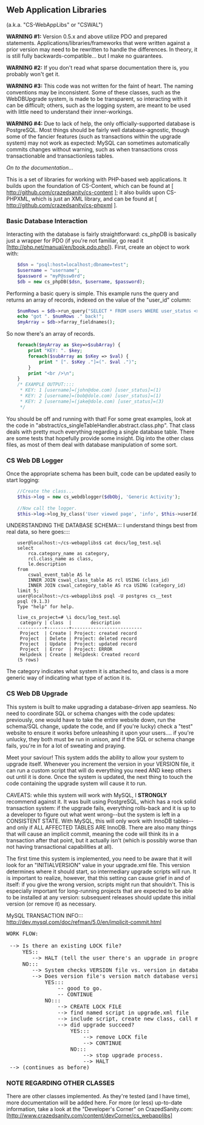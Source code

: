 ## Web Application Libraries

(a.k.a. "CS-WebAppLibs" or "CSWAL")

__WARNING #1:__ Version 0.5.x and above utilize PDO and prepared statements. 
Applications/libraries/frameworks that were written against a prior version may 
need to be rewritten to handle the differences.  In theory, it is still fully 
backwards-compatible... but I make no guarantees.

__WARNING #2:__ If you don't read what sparse documentation there is, you 
probably won't get it.

__WARNING #3:__ This code was not written for the faint of heart. The naming 
conventions may be inconsistent. Some of these classes, such as the WebDBUpgrade 
system, is made to be transparent, so interacting with it can be difficult; 
others, such as the logging system, are meant to be used with little need to 
understand their inner-workings. 

__WARNING #4:__ Due to lack of help, the only officially-supported database is 
PostgreSQL.  Most things should be fairly well database-agnostic, though some of 
the fancier features (such as transactions within the upgrade system) may not 
work as expected: MySQL can sometimes automatically commits changes without 
warning, such as when transactions cross transactionable and transactionless 
tables.

*On to the documentation...*

This is a set of libraries for working with PHP-based web applications.  It 
builds upon the foundation of CS-Content, which can be found at 
[ http://github.com/crazedsanity/cs-content ]; it also builds upon CS-PHPXML, 
which is just an XML library, and can be found at 
[ http://github.com/crazedsanity/cs-phpxml ].

### Basic Database Interaction

Interacting with the database is fairly straightforward: cs_phpDB is basically 
just a wrapper for PDO (if you're not familiar, go read it 
[http://php.net/manual/en/book.pdo.php]).  First, create an object to work with:

```php
	$dsn = "psql:host=localhost;dbname=test";
	$username = "username";
	$password = "myP@ssw0rd";
	$db = new cs_phpDB($dsn, $username, $password);
```

Performing a basic query is simple.  This example runs the query and returns an 
array of records, indexed on the value of the "user_id" column:

```php
	$numRows = $db->run_query("SELECT * FROM users WHERE user_status <> :uid", array('uid'=>0));
	echo "got ". $numRows ." back!";
	$myArray = $db->farray_fieldnames();
```

So now there's an array of records.

```php
	foreach($myArray as $key=>$subArray) {
		print "KEY: ". $key;
		foreach($subArray as $sKey => $val) {
			print " [". $sKey ."]=(". $val .")";
		}
		print "<br />\n";
	}
	/* EXAMPLE OUTPUT::::
	 * KEY: 1 [username]=(john@doe.com) [user_status]=(1)
	 * KEY: 2 [username]=(bob@dole.com) [user_status]=(1)
	 * KEY: 2 [username]=(jake@dole.com) [user_status]=(3)
	 */
```

You should be off and running with that! For some great examples, look at the 
code in "abstract/cs_singleTableHandler.abstract.class.php".  That class deals 
with pretty much everything regarding a single database table.  There are some 
tests that hopefully provide some insight.  Dig into the other class files, as 
most of them deal with database manipulation of some sort. 

### CS Web DB Logger

Once the appropriate schema has been built, code can be updated easily to start 
logging:

```php
	//Create the class...
	$this->log = new cs_webdblogger($dbObj, 'Generic Activity');
	
	//Now call the logger.
	$this->log->log_by_class('User viewed page', 'info', $this->userId);
```



UNDERSTANDING THE DATABASE SCHEMA:::
I understand things best from real data, so here goes::::

```
	user@localhost:~/cs-webapplibs$ cat docs/log_test.sql 
	select 
		rca.category_name as category, 
		rcl.class_name as class, 
		le.description 
	from 
		cswal_event_table AS le 
		INNER JOIN cswal_class_table AS rcl USING (class_id) 
		INNER JOIN cswal_category_table AS rca USING (category_id) 
	limit 5;
	user@localhost:~/cs-webapplibs$ psql -U postgres cs__test
	psql (9.1.3)
	Type "help" for help.

	live_cs_project=# \i docs/log_test.sql
	 category | class  |       description
	----------+--------+--------------------------
	 Project  | Create | Project: created record
	 Project  | Delete | Project: deleted record
	 Project  | Update | Project: updated record
	 Project  | Error  | Project: ERROR
	 Helpdesk | Create | Helpdesk: Created record
	(5 rows)
```

The category indicates what system it is attached to, and class is a more 
generic way of indicating what type of action it is. 



### CS Web DB Upgrade

This system is built to make upgrading a database-driven app seamless.  No need
to coordinate SQL or schema changes with the code updates: previously, one would 
have to take the entire website down, run the schema/SQL change, update the code, 
and (if you're lucky) check a "test" website to ensure it works before unleashing
it upon your users.... if you're unlucky, they both must be run in unison, and 
if the SQL or schema change fails, you're in for a lot of sweating and praying.

Meet your saviour!  This system adds the ability to allow your system to upgrade 
itself.  Whenever you increment the version in your VERSION file, it can run a 
custom script that will do everything you need AND keep others out until it is 
done.  Once the system is updated, the next thing to touch the code containing 
the upgrade system will cause it to run.

CAVEATS: while this system will work with MySQL, I **STRONGLY** recommend 
against it.  It was built using PostgreSQL, which has a rock solid transaction 
system: if the upgrade fails, everything rolls-back and it is up to a developer
to figure out what went wrong--but the system is left in a CONSISTENT STATE. 
With MySQL, this will only work with InnoDB tables--and only if ALL AFFECTED 
TABLES ARE InnoDB.  There are also many things that will cause an implicit 
commit, meaning the code will think its in a transaction after that point, but 
it actually isn't (which is possibly worse than not having transactional 
capabilities at all).

The first time this system is implemented, you need to be aware that it will 
look for an "INITIALVERSION" value in your upgrade.xml file.  This version 
determines where it should start, so intermediary upgrade scripts will run. It 
is important to realize, however, that this setting can cause grief in and of 
itself: if you give the wrong version, scripts might run that shouldn't.  This 
is especially important for long-running projects that are expected to be able 
to be installed at any version: subsequent releases should update this initial 
version (or remove it) as necessary.

MySQL TRANSACTION INFO::: http://dev.mysql.com/doc/refman/5.0/en/implicit-commit.html

<pre>
WORK FLOW:

 --> Is there an existing LOCK file?
	 YES::
	 	--> HALT (tell the user there's an upgrade in progress).
	 NO:::
	 	--> System checks VERSION file vs. version in database
	 	--> Does version file's version match database version?
	 		YES:::
	 			-- good to go. 
	 			-- CONTINUE
	 		NO:::
	 			--> CREATE LOCK FILE
	 			--> find named script in upgrade.xml file
	 			--> include script, create new class, call method (in upgrade.xml file)
	 			--> did upgrade succeed?
	 				YES:::
	 					--> remove LOCK file
	 					--> CONTINUE
	 				NO:::
	 					--> stop upgrade process.
	 					--> HALT
 --> (continues as before)
</pre>

### NOTE REGARDING OTHER CLASSES

There are other classes implemented.  As they're tested (and I have time), more 
documentation will be added here.  For more (or less) up-to-date information, 
take a look at the "Developer's Corner" on CrazedSanity.com: 
[http://www.crazedsanity.com/content/devCorner/cs_webapplibs]
